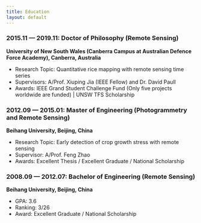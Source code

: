 ```yaml
---
title: Education
layout: default
---
```


### 2015.11 — 2019.11: Doctor of Philosophy (Remote Sensing)

**University of New South Wales (Canberra Campus at Australian Defence Force Academy), Canberra, Australia**

- Research Topic: Quantitative rice mapping with remote sensing time series
- Supervisors: A/Prof. Xiuping Jia (IEEE Fellow) and Dr. David Paull
- Awards: IEEE Grand Student Challenge Fund (Only five projects worldwide are funded) |
UNSW TFS Scholarship

### 2012.09 — 2015.01: Master of Engineering (Photogrammetry and Remote Sensing)

**Beihang University, Beijing, China**

- Research Topic: Early detection of crop growth stress with remote sensing
- Supervisor: A/Prof. Feng Zhao
- Awards: Excellent Thesis / Excellent Graduate / National Scholarship

### 2008.09 — 2012.07: Bachelor of Engineering (Remote Sensing)

**Beihang University, Beijing, China**

- GPA: 3.6
- Ranking: 3/26
- Award: Excellent Graduate / National Scholarship